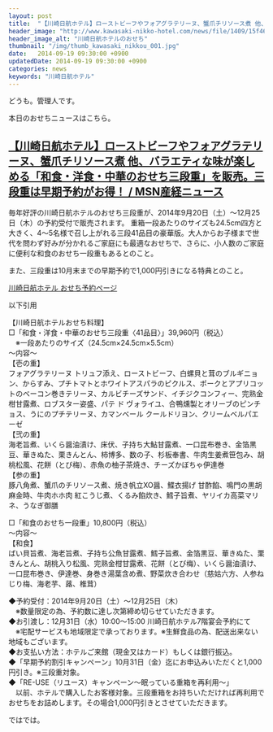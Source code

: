 ```yaml
---
layout: post
title:  "【川崎日航ホテル】ローストビーフやフォアグラテリーヌ、蟹爪チリソース煮 他、バラエティな味が楽しめる「和食・洋食・中華のおせち三段重」を販売。三段重は早期予約がお得！"
header_image: "http://www.kawasaki-nikko-hotel.com/news/file/1409/15f466d801.jpg"
header_image_alt: "川崎日航ホテルのおせち"
thumbnail: "/img/thumb_kawasaki_nikkou_001.jpg"
date:   2014-09-19 09:30:00 +0900
updatedDate: 2014-09-19 09:30:00 +0900
categories: news
keywords: "川崎日航ホテル"
---
```


どうも。管理人です。

本日のおせちニュースはこちら。

<!-- more -->

## [【川崎日航ホテル】ローストビーフやフォアグラテリーヌ、蟹爪チリソース煮 他、バラエティな味が楽しめる「和食・洋食・中華のおせち三段重」を販売。三段重は早期予約がお得！ / MSN産経ニュース](http://sankei.jp.msn.com/economy/news/140918/prl14091810460027-n1.htm)

毎年好評の川崎日航ホテルのおせち三段重が、2014年9月20日（土）～12月25日（木）の予約受付で販売されます。
重箱一段あたりのサイズも24.5cm四方と大きく、4～5名様で召し上がれる三段41品目の豪華版。大人からお子様まで世代を問わず好みが分かれるご家庭にも最適なおせちで、さらに、小人数のご家庭に便利な和食のおせち一段重もあるとのこと。

また、三段重は10月末までの早期予約で1,000円引きになる特典とのこと。

[川崎日航ホテル おせち予約ページ](http://www.kawasaki-nikko-hotel.com/news/osechi2014.html)

以下引用

【川崎日航ホテルおせち料理】<br>
□「和食・洋食・中華のおせち三段重〈41品目〉」39,960円（税込）<br>
　※一段あたりのサイズ（24.5cm×24.5cm×5.5cm）<br>
～内容～<br>
【壱の重】<br>
フォアグラテリーヌ トリュフ添え、ローストビーフ、白螺貝と茸のブルギニョン、からすみ、プチトマトとホワイトアスパラのピクルス、ポークとアプリコットのベーコン巻きテリーヌ、カルビチーズサンド、イチジクコンフィー、完熟金柑甘露煮、ロブスター姿盛、パテ ド ヴォライユ、合鴨燻製とオリーブのピンチョス、うにのプチテリーヌ、カマンベール クールドリヨン、クリームベルパエーゼ<br>
【弐の重】<br>
海老旨煮、いくら醤油漬け、床伏、子持ち大鮎甘露煮、一口昆布巻き、金箔黒豆、華きぬた、栗きんとん、柿博多、数の子、杉板奉書、牛肉生姜煮笹包み、胡桃松風、花餅（とび梅）、赤魚の柚子茶焼き、チーズかぼちゃ伊達巻<br>
【参の重】<br>
豚八角煮、蟹爪のチリソース煮、焼き帆立XO醤、鰈衣揚げ 甘酢餡、鳴門の黒胡麻金時、牛肉ホホ肉 紅こうじ煮、くるみ餡炊き、鱈子旨煮、ヤリイカ高菜マリネ、うなぎ御膳<br>

□「和食のおせち一段重」10,800円（税込）<br>
～内容～<br>
【和食】<br>
ばい貝旨煮、海老旨煮、子持ち公魚甘露煮、鱈子旨煮、金箔黒豆、華きぬた、栗きんとん、胡桃入り松風、完熟金柑甘露煮、花餅（とび梅）、いくら醤油漬け、一口昆布巻き、伊達巻、身巻き湯葉含め煮、野菜炊き合わせ（慈姑六方、人参ねじり梅、海老芋、蕗、椎茸）<br>

◆予約受付：2014年9月20日（土）～12月25日（木）<br>
　※数量限定の為、予約数に達し次第締め切らせていただきます。<br>
◆お引渡し：12月31日（水）10:00～15:00 川崎日航ホテル7階宴会予約にて<br>
　※宅配サービスも地域限定で承っております。※生鮮食品の為、配送出来ない地域もございます。<br>
◆お支払い方法：ホテルご来館（現金又はカード）もしくは銀行振込。<br>
◆「早期予約割引キャンペーン」10月31日（金）迄にお申込みいただくと1,000円引き。※三段重対象。<br>
◆「RE-USE（リユース）キャンペーン～眠っている重箱を再利用～」<br>
　以前、ホテルで購入したお客様対象。三段重箱をお持ちいただければ再利用でおせちをお詰めします。その場合1,000円引きとさせていただきます。<br>

ではでは。